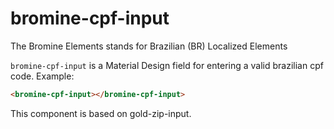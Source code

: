 # bromine-cpf-input

The Bromine Elements stands for Brazilian (BR) Localized Elements

`bromine-cpf-input` is a Material Design field for entering a valid brazilian cpf code.
Example:

```html
<bromine-cpf-input></bromine-cpf-input>
```
This component is based on gold-zip-input.